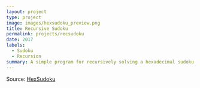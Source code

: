 ```yaml
---
layout: project
type: project
image: images/hexsudoku_preview.png
title: Recursive Sudoku
permalink: projects/recsudoku
date: 2017
labels:
  - Sudoku
  - Recursion
summary: A simple program for recursively solving a hexadecimal sudoku puzzle
---
```


Source: <a href="https://github.com/lyuyeda/HexSudoku"><i class="large github icon"></i>HexSudoku</a>
